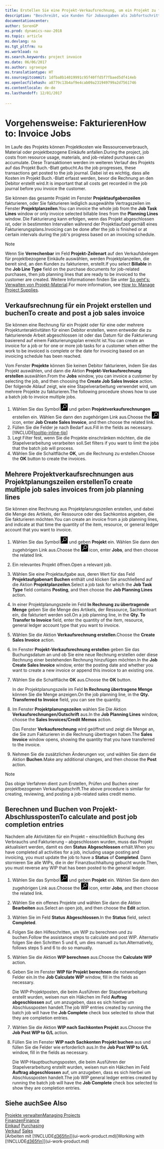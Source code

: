 ```yaml
---
title: Erstellen Sie eine Projekt-Verkaufsrechnung, um ein Projekt zu fakturieren
description: "Beschreibt, wie Kunden für Jobausgaben als Jobfortschritt Rechnung gestellt wird."
documentationcenter: 
author: SorenGP
ms.prod: dynamics-nav-2018
ms.topic: article
ms.devlang: na
ms.tgt_pltfrm: na
ms.workload: na
ms.search.keywords: project invoice
ms.date: 06/06/2017
ms.author: sgroespe
ms.translationtype: HT
ms.sourcegitcommit: 1dfba8b14019991c95f40ffd5f7fbaed5df414eb
ms.openlocfilehash: a8779c13b4af9e4cab09a231949799a2d7561746
ms.contentlocale: de-de
ms.lasthandoff: 12/01/2017

---
```

# <a name="how-to-invoice-jobs"></a><span data-ttu-id="649c9-103">Vorgehensweise: Fakturieren</span><span class="sxs-lookup"><span data-stu-id="649c9-103">How to: Invoice Jobs</span></span>
<span data-ttu-id="649c9-104">Im Laufe des Projekts können Projektkosten wie Ressourcenverbrauch, Material oder projektbezogene Einkäufe anfallen.</span><span class="sxs-lookup"><span data-stu-id="649c9-104">During the project, job costs from resource usage, materials, and job-related purchases can accumulate.</span></span> <span data-ttu-id="649c9-105">Diese Transaktionen werden im weiteren Verlauf des Projekts auf das Projekt Buch.-Blatt gebucht.</span><span class="sxs-lookup"><span data-stu-id="649c9-105">As the job progresses, these transactions get posted to the job journal.</span></span> <span data-ttu-id="649c9-106">Dabei ist es wichtig, dass alle Kosten im Projekt Buch.-Blatt erfasst werden, bevor die Rechnung an den Debitor erstellt wird.</span><span class="sxs-lookup"><span data-stu-id="649c9-106">It is important that all costs get recorded in the job journal before you invoice the customer.</span></span>

<span data-ttu-id="649c9-107">Sie können das gesamte Projekt im Fenster **Projektaufgabenzeilen** fakturieren, oder Sie fakturieren lediglich ausgewählte Vertragszeilen im Fenster **Projektplanzeilen**.</span><span class="sxs-lookup"><span data-stu-id="649c9-107">You can invoice the whole job from the **Job Task Lines** window or only invoice selected billable lines from the **Planning Lines** window.</span></span> <span data-ttu-id="649c9-108">Die Fakturierung kann erfolgen, wenn das Projekt abgeschlossen ist, oder in bestimmten Intervallen während der Projektlaufzeit gemäß eines Fakturierungsplans.</span><span class="sxs-lookup"><span data-stu-id="649c9-108">Invoicing can be done after the job is finished or at certain intervals during the job's progress based on an invoicing schedule.</span></span>

> [!NOTE]  
>   <span data-ttu-id="649c9-109">Wenn Sie **Verrechenbar** im Feld **Projekt-Zeilenart** auf den Verkaufsbelegen für projektbezogene Einkäufe auswählen, werden Projektplanzeilen, die bereit sind, an den Kunden zu fakturieren, erstellt.</span><span class="sxs-lookup"><span data-stu-id="649c9-109">If you select **Billable** in the **Job Line Type** field on the purchase documents for job-related purchases, then job planning lines that are ready to be invoiced to the customer are created.</span></span> <span data-ttu-id="649c9-110">Weitere Informationen finden Sie unter [So geht's: Verwalten von Projekt-Material](projects-how-manage-project-supplies.md).</span><span class="sxs-lookup"><span data-stu-id="649c9-110">For more information, see [How to: Manage Project Supplies](projects-how-manage-project-supplies.md).</span></span>

## <a name="to-create-and-post-a-job-sales-invoice"></a><span data-ttu-id="649c9-111">Verkaufsrechnung für ein Projekt erstellen und buchen</span><span class="sxs-lookup"><span data-stu-id="649c9-111">To create and post a job sales invoice</span></span>
<span data-ttu-id="649c9-112">Sie können eine Rechnung für ein Projekt oder für eine oder mehrere Projektunteraktivitäten für einen Debitor erstellen, wenn entweder die zu fakturierende Arbeit abgeschlossen ist oder das Datum für die Fakturierung basierend auf einem Fakturierungsplan erreicht ist.</span><span class="sxs-lookup"><span data-stu-id="649c9-112">You can create an invoice for a job or for one or more job tasks for a customer when either the work to be invoiced is complete or the date for invoicing based on an invoicing schedule has been reached.</span></span>

<span data-ttu-id="649c9-113">Vom Fenster **Projekte** können Sie keinen Debitor fakturieren, indem Sie das Projekt auswählen, und dann die Aktion **Projekt-Verkaufsrechnung erstellen** auswählen.</span><span class="sxs-lookup"><span data-stu-id="649c9-113">From the **Jobs** window, you can invoice a customer by selecting the job, and then choosing the **Create Job Sales Invoice** action.</span></span> <span data-ttu-id="649c9-114">Der folgende Ablauf zeigt, wie eine Stapelverarbeitung verwendet wird, um mehrere Projekte zu fakturieren.</span><span class="sxs-lookup"><span data-stu-id="649c9-114">The following procedure shows how to use a batch job to invoice multiple jobs.</span></span>  

1. <span data-ttu-id="649c9-115">Wählen Sie das Symbol ![Nach Seite oder Bericht suchen](media/ui-search/search_small.png "Nach Seite oder Bericht suchen") und geben **Projektverkaufsrechnungen** erstellen ein. Wählen Sie dann den zugehörigen Link aus.</span><span class="sxs-lookup"><span data-stu-id="649c9-115">Choose the ![Search for Page or Report](media/ui-search/search_small.png "Search for Page or Report icon") icon, enter **Job Create Sales Invoice**, and then choose the related link.</span></span>  
2. <span data-ttu-id="649c9-116">Füllen Sie die Felder je nach Bedarf aus.</span><span class="sxs-lookup"><span data-stu-id="649c9-116">Fill in the fields as necessary.</span></span> [!INCLUDE[tooltip-inline-tip](includes/tooltip-inline-tip_md.md)]
3. <span data-ttu-id="649c9-117">Legt Filter fest, wenn Sie die Projekte einschränken möchten, die die Stapelverarbeitung verarbeiten soll.</span><span class="sxs-lookup"><span data-stu-id="649c9-117">Set filters if you want to limit the jobs that the batch job will process.</span></span>
4. <span data-ttu-id="649c9-118">Wählen Sie die Schaltfläche **OK**, um die Rechnung zu erstellen.</span><span class="sxs-lookup"><span data-stu-id="649c9-118">Choose the **OK** button to create the invoices.</span></span>  

## <a name="to-create-multiple-job-sales-invoices-from-job-planning-lines"></a><span data-ttu-id="649c9-119">Mehrere Projektverkaufsrechnungen aus Projektplanungszeilen erstellen</span><span class="sxs-lookup"><span data-stu-id="649c9-119">To create multiple job sales invoices from job planning lines</span></span>
<span data-ttu-id="649c9-120">Sie können eine Rechnung aus Projektplanungszeilen erstellen, und dabei die Menge des Artikels, der Ressource oder des Sachkontos angeben, die Sie fakturieren möchten.</span><span class="sxs-lookup"><span data-stu-id="649c9-120">You can create an invoice from a job planning lines, and indicate at that time the quantity of the item, resource, or general ledger account that you want to invoice.</span></span>

1. <span data-ttu-id="649c9-121">Wählen Sie das Symbol ![Nach Seite oder Bericht suchen](media/ui-search/search_small.png "Nach Seite oder Bericht suchen") und geben **Projekt** ein. Wählen Sie dann den zugehörigen Link aus.</span><span class="sxs-lookup"><span data-stu-id="649c9-121">Choose the ![Search for Page or Report](media/ui-search/search_small.png "Search for Page or Report icon") icon, enter **Jobs**, and then choose the related link.</span></span>
2. <span data-ttu-id="649c9-122">Ein relevantes Projekt öffnen.</span><span class="sxs-lookup"><span data-stu-id="649c9-122">Open a relevant job.</span></span>
3. <span data-ttu-id="649c9-123">Wählen Sie eine Projektaufgabe aus, deren Wert für das Feld **Projektaufgabenart** **Buchen** enthält und klicken Sie anschließend auf die Aktion **Projektplanzeilen**.</span><span class="sxs-lookup"><span data-stu-id="649c9-123">Select a job task for which the **Job Task Type** field contains **Posting**, and then choose the **Job Planning Lines** action.</span></span>  
4. <span data-ttu-id="649c9-124">In einer Projektplanungszeile im Feld **In Rechnung zu übertragende Menge** geben Sie die Menge des Artikels, der Ressource, Sachkontoart ein, die fakturiert werden soll.</span><span class="sxs-lookup"><span data-stu-id="649c9-124">On a job planning line, in the **Qty. To Transfer to Invoice** field, enter the quantity of the item, resource, general ledger account type that you want to invoice.</span></span>  
5. <span data-ttu-id="649c9-125">Wählen Sie die Aktion **Verkaufsrechnung erstellen**.</span><span class="sxs-lookup"><span data-stu-id="649c9-125">Choose the **Create Sales Invoice** action.</span></span>
6. <span data-ttu-id="649c9-126">Im Fenster **Projekt-Verkaufsrechnung erstellen** geben Sie das Buchungsdatum an und ob Sie eine neue Rechnung erstellen oder diese Rechnung einer bestehenden Rechnung hinzufügen möchten.</span><span class="sxs-lookup"><span data-stu-id="649c9-126">In the **Job Create Sales Invoice** window, enter the posting date and whether you want to create a new invoice or append this invoice to an existing one.</span></span>
7. <span data-ttu-id="649c9-127">Wählen Sie die Schaltfläche **OK** aus.</span><span class="sxs-lookup"><span data-stu-id="649c9-127">Choose the **OK** button.</span></span>  

    <span data-ttu-id="649c9-128">In der Projektplanungszeile im Feld **In Rechnung übertragene Menge** können Sie die Menge anzeigen.</span><span class="sxs-lookup"><span data-stu-id="649c9-128">On the job planning line, in the **Qty. Transferred to Invoice** field, you can see the quantity.</span></span>
8. <span data-ttu-id="649c9-129">Im Fenster **Projektplanungszeilen** wählen Sie Die Aktion **Verkaufsrechnungen/Gutschrift** aus.</span><span class="sxs-lookup"><span data-stu-id="649c9-129">In the **Job Planning Lines** window, choose the **Sales Invoices/Credit Memos** action.</span></span>

    <span data-ttu-id="649c9-130">Das Fenster **Verkaufsrechnung** wird geöffnet und zeigt die Menge an, die Sie zum Fakturieren in die Rechnung übertragen haben.</span><span class="sxs-lookup"><span data-stu-id="649c9-130">The **Sales Invoice** window opens, showing the quantity that you have transferred to the invoice.</span></span>  
9. <span data-ttu-id="649c9-131">Nehmen Sie die zusätzlichen Änderungen vor, und wählen Sie dann die Aktion **Buchen**.</span><span class="sxs-lookup"><span data-stu-id="649c9-131">Make any additional changes, and then choose the **Post** action.</span></span>

> [!NOTE]  
>   <span data-ttu-id="649c9-132">Das obige Verfahren dient zum Erstellen, Prüfen und Buchen einer projektbezogenen Verkaufsgutschrift.</span><span class="sxs-lookup"><span data-stu-id="649c9-132">The above procedure is similar for creating, reviewing, and posting a job-related sales credit memo.</span></span>

## <a name="to-calculate-and-post-job-completion-entries"></a><span data-ttu-id="649c9-133">Berechnen und Buchen von Projekt-Abschlussposten</span><span class="sxs-lookup"><span data-stu-id="649c9-133">To calculate and post job completion entries</span></span>
<span data-ttu-id="649c9-134">Nachdem alle Aktivitäten für ein Projekt – einschließlich Buchung des Verbrauchs und Fakturierung – abgeschlossen wurden, muss das Projekt aktualisiert werden, damit es den **Status** **Abgeschlossen** erhält.</span><span class="sxs-lookup"><span data-stu-id="649c9-134">When you have completed all activities for a job, including usage posting and invoicing, you must update the job to have a **Status** of **Completed**.</span></span> <span data-ttu-id="649c9-135">Dann stornieren Sie alle WIPs, die in der Finanzbuchhaltung gebucht wurde.</span><span class="sxs-lookup"><span data-stu-id="649c9-135">Then, you must reverse any WIP that has been posted to the general ledger.</span></span>

1. <span data-ttu-id="649c9-136">Wählen Sie das Symbol ![Nach Seite oder Bericht suchen](media/ui-search/search_small.png "Nach Seite oder Bericht suchen") und geben **Projekt** ein. Wählen Sie dann den zugehörigen Link aus.</span><span class="sxs-lookup"><span data-stu-id="649c9-136">Choose the ![Search for Page or Report](media/ui-search/search_small.png "Search for Page or Report icon") icon, enter **Jobs**, and then choose the related link.</span></span>  
2. <span data-ttu-id="649c9-137">Wählen Sie ein offenes Projekte und wählen Sie dann die Aktion **Bearbeiten** aus.</span><span class="sxs-lookup"><span data-stu-id="649c9-137">Select an open job, and then choose the **Edit** action.</span></span>
3. <span data-ttu-id="649c9-138">Wählen Sie im Feld **Status** **Abgeschlossen**.</span><span class="sxs-lookup"><span data-stu-id="649c9-138">In the **Status** field, select **Completed**.</span></span>
4. <span data-ttu-id="649c9-139">Folgen Sie den Hilfeschritten, um WIP zu berechnen und zu buchen.</span><span class="sxs-lookup"><span data-stu-id="649c9-139">Follow the assistance steps to calculate and post WIP.</span></span> <span data-ttu-id="649c9-140">Alternativ folgen Sie den Schritten 5 und 6, um dies manuell zu tun.</span><span class="sxs-lookup"><span data-stu-id="649c9-140">Alternatively, follows steps 5 and 6 to do so manually.</span></span>  
5. <span data-ttu-id="649c9-141">Wählen Sie die Aktion **WIP berechnen** aus.</span><span class="sxs-lookup"><span data-stu-id="649c9-141">Choose the **Calculate WIP** action.</span></span>
6. <span data-ttu-id="649c9-142">Geben Sie im Fenster **WIP für Projekt berechnen** die notwendigen Felder ein.</span><span class="sxs-lookup"><span data-stu-id="649c9-142">In the **Job Calculate WIP** window, fill in the fields as necessary.</span></span>  

     <span data-ttu-id="649c9-143">Die WIP-Projektposten, die beim Ausführen der Stapelverarbeitung erstellt wurden, weisen nun ein Häkchen im Feld **Auftrag abgeschlossen** auf, um anzugeben, dass es sich hierbei um Abschlussposten handelt.</span><span class="sxs-lookup"><span data-stu-id="649c9-143">The job WIP entries created by running the batch job will have the **Job Complete** check box selected to show that they are completion entries.</span></span>  
7. <span data-ttu-id="649c9-144">Wählen Sie die Aktion **WIP nach Sachkonten Projekt** aus.</span><span class="sxs-lookup"><span data-stu-id="649c9-144">Choose the **Job Post WIP to G/L** action.</span></span>
8. <span data-ttu-id="649c9-145">Füllen Sie im Fenster **WIP nach Sachkonten Projekt buchen** aus und füllen Sie die Felder wie erforderlich aus.</span><span class="sxs-lookup"><span data-stu-id="649c9-145">In the **Job Post WIP to G/L** window, fill in the fields as necessary.</span></span>  

     <span data-ttu-id="649c9-146">Die WIP-Hauptbuchungsposten, die beim Ausführen der Stapelverarbeitung erstellt wurden, weisen nun ein Häkchen im Feld **Auftrag abgeschlossen** auf, um anzugeben, dass es sich hierbei um Abschlussposten handelt.</span><span class="sxs-lookup"><span data-stu-id="649c9-146">The job WIP general ledger entries created by running the batch job will have the **Job Complete** check box selected to show they are completion entries.</span></span>

## <a name="see-also"></a><span data-ttu-id="649c9-147">Siehe auch</span><span class="sxs-lookup"><span data-stu-id="649c9-147">See Also</span></span>
[<span data-ttu-id="649c9-148">Projekte verwalten</span><span class="sxs-lookup"><span data-stu-id="649c9-148">Managing Projects</span></span>](projects-manage-projects.md)  
[<span data-ttu-id="649c9-149">Finanzen</span><span class="sxs-lookup"><span data-stu-id="649c9-149">Finance</span></span>](finance.md)  
<span data-ttu-id="649c9-150">[Einkauf](purchasing-manage-purchasing.md)       </span><span class="sxs-lookup"><span data-stu-id="649c9-150">[Purchasing](purchasing-manage-purchasing.md)       </span></span>  
<span data-ttu-id="649c9-151">[Verkauf](sales-manage-sales.md)    </span><span class="sxs-lookup"><span data-stu-id="649c9-151">[Sales](sales-manage-sales.md)    </span></span>  
<span data-ttu-id="649c9-152">[Arbeiten mit [!INCLUDE[d365fin](includes/d365fin_md.md)]](ui-work-product.md)</span><span class="sxs-lookup"><span data-stu-id="649c9-152">[Working with [!INCLUDE[d365fin](includes/d365fin_md.md)]](ui-work-product.md)</span></span>  

